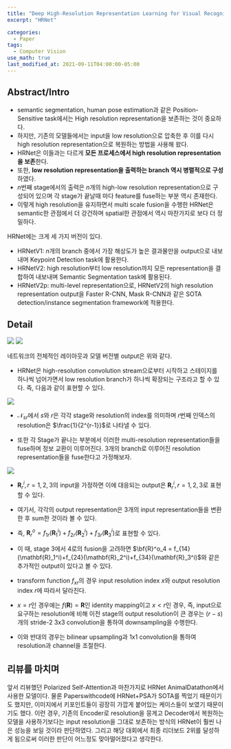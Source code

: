 ```yaml
---
title: "Deep High-Resolution Representation Learning for Visual Recognition"
excerpt: "HRNet"

categories:
  - Paper
tags:
  - Computer Vision
use_math: true
last_modified_at: 2021-09-11T04:00:00-05:00
---
```


## Abstract/Intro

- semantic segmentation, human pose estimation과 같은 Position-Sensitive task에서는 High resolution representation을 보존하는 것이 중요하다.
- 하지만, 기존의 모델들에서는 input을 low resolution으로 압축한 후 이를 다시 high resolution representation으로 복원하는 방법을 사용해 왔다.
- HRNet은 이들과는 다르게 **모든 프로세스에서 high resolution representation을 보존**한다.
- 또한, **low resolution representation을 출력하는 branch 역시 병렬적으로 구성**하였다.
- $n$번째 stage에서의 출력은 $n$개의 high-low resolution representation으로 구성되어 있으며 각 stage가 끝날때 마다 feature를 fuse하는 부분 역시 존재한다.
- 이렇게 high resolution을 유지하면서 multi scale fusion을 수행한 HRNet은 semantic한 관점에서 더 강건하며 spatial한 관점에서 역시 마찬가지로 보다 더 정밀하다.

HRNet에는 크게 세 가지 버전이 있다.

- HRNetV1: $n$개의 branch 중에서 가장 해상도가 높은 결과물만을 output으로 내보내며 Keypoint Detection task에 활용한다.
- HRNetV2: high resolution부터 low resolution까지 모든 representation을 결합하여 내보내며 Semantic Segmentation task에 활용된다.
- HRNetV2p: multi-level representation으로, HRNetV2의 high resolution representation output을 Faster R-CNN, Mask R-CNN과 같은 SOTA detection/instance segmentation framework에 적용한다.

## Detail

![](https://images.velog.io/images/shjas94/post/63d08f01-515e-487a-b254-00e109c975d3/image.png)
![](https://images.velog.io/images/shjas94/post/45b26287-fb50-4974-98f5-0bf46dc62f95/image.png)

네트워크의 전체적인 레이아웃과 모델 버전별 output은 위와 같다.

- HRNet은 high-resolution convolution stream으로부터 시작하고 스테이지를 하나씩 넘어가면서 low resolution branch가 하나씩 확장되는 구조라고 할 수 있다. 즉, 다음과 같이 표현할 수 있다.

![](https://images.velog.io/images/shjas94/post/01da0c87-7d2c-4f36-95d4-3a40e43b2390/image.png)

- $\mathcal{N}_{sr}$에서 $s$와 $r$은 각각 stage와 resolution의 index를 의미하며 $r$번째 인덱스의 resolution은 $\frac{1}{2^{r-1}}$로 나타낼 수 있다.

- 또한 각 Stage가 끝나는 부분에서 이러한 multi-resolution representation들을 fuse하며 정보 교환이 이루어진다. 3개의 branch로 이루어진 resolution representation들을 fuse한다고 가정해보자.

![](https://images.velog.io/images/shjas94/post/5619da67-4091-41a2-892b-f785452a7529/image.png)

- $\mathbf{R}_r^i, r=1,2,3$의 input을 가정하면 이에 대응되는 output은 $\mathbf{R}_r^i, r=1,2,3$로 표현할 수 있다.
- 여기서, 각각의 output representation은 3개의 input representation들을 변환한 후 sum한 것이라 볼 수 있다.
- 즉, $\mathbf{R}^o_r = f_{1r}(\mathbf{R}_1^i)+f_{2r}(\mathbf{R}_2^i)+f_{3r}(\mathbf{R}_3^i)$로 표현할 수 있다.
- 이 때, stage 3에서 4로의 fusion을 고려하면 $\bf{R}^o_4 = f_{14}(\mathbf{R}_1^i)+f_{24}(\mathbf{R}_2^i)+f_{34}(\mathbf{R}_3^i)$와 같은 추가적인 output이 있다고 볼 수 있다.

- transform function $f_{xr}$의 경우 input resolution index $x$와 output resolution index $r$에 따라서 달라진다.
- $x = r$인 경우에는 $f(\mathbf{R}) = \mathbf{R}$인 identity mapping이고 $x < r$인 경우, 즉, input으로 요구하는 resolution에 비해 이전 stage의 output resolution이 큰 경우는 $(r-s)$개의 stride-2 3x3 convolution을 통하여 downsampling을 수행한다.
- 이와 반대의 경우는 bilinear upsampling과 1x1 convolution을 통하여 resolution과 channel을 조절한다.

## 리뷰를 마치며

앞서 리뷰했던 Polarized Self-Attention과 마찬가지로 HRNet AnimalDatathon에서 사용한 모델이다. 물론 Paperswithcode에 HRNet+PSA가 SOTA를 찍었기 때문이기도 했지만, 이미지에서 키포인트들이 굉장히 가깝게 붙어있는 케이스들이 보였기 때문이기도 했다. 이런 경우, 기존의 Encoder로 resolution을 뭉게고 Decoder에서 복원하는 모델을 사용하기보다는 input resolution을 그대로 보존하는 방식의 HRNet이 훨씬 나은 성능을 보일 것이라 판단하였다. 그리고 해당 대회에서 최종 리더보드 2위를 달성하게 됨으로써 이러한 판단이 어느정도 맞아떨어졌다고 생각한다.
